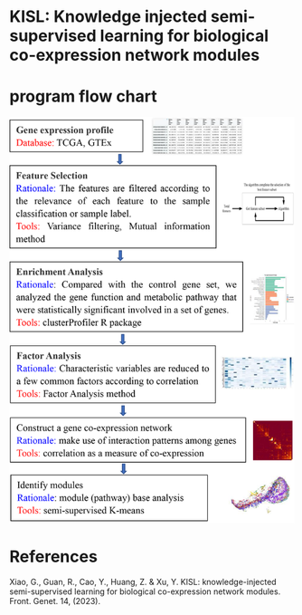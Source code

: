 # KISL: Knowledge injected semi-supervised learning for biological co-expression network modules

# program flow chart
![image text](https://github.com/Mowonhoo/KISL/blob/main/img/program%20flow%20chart.png)

# References
Xiao, G., Guan, R., Cao, Y., Huang, Z. & Xu, Y. KISL: knowledge-injected semi-supervised learning for biological co-expression network modules. Front. Genet. 14, (2023).
